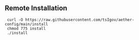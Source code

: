 ## Remote Installation
```
 curl -O https://raw.githubusercontent.com/tsIgov/aether-config/main/install
 chmod 775 install
 ./install
 ```
